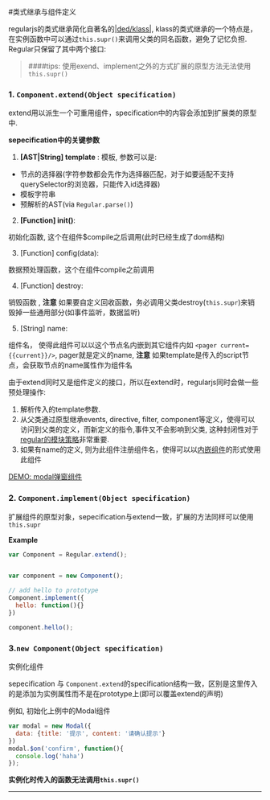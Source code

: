 #类式继承与组件定义

regularjs的类式继承简化自著名的[|ded/klass|](https://github.com/ded/klass), klass的类式继承的一个特点是，在实例函数中可以通过`this.supr()`来调用父类的同名函数，避免了记忆负担. Regular只保留了其中两个接口:

> ####tips:
>使用exend、implement之外的方式扩展的原型方法无法使用`this.supr()`


<a name="extend"></a>
### 1. `Component.extend(Object specification)`

extend用以派生一个可重用组件，specification中的内容会添加到扩展类的原型中.




__sepecification中的关键参数__

1. __[AST|String] template__ : 模板, 参数可以是: 
  * 节点的选择器(字符参数都会先作为选择器匹配，对于如要适配不支持querySelector的浏览器，只能传入id选择器)
  * 模板字符串
  * 预解析的AST(via `Regular.parse()`)

2. __[Function]   init()__: 
  
  初始化函数, 这个在组件$compile之后调用(此时已经生成了dom结构)

3. [Function]   config(data): 

  数据预处理函数，这个在组件compile之前调用

4. [Function]   destroy: 

  销毁函数 , __注意__ 如果要自定义回收函数，务必调用父类destroy(`this.supr`)来销毁掉一些通用部分(如事件监听，数据监听)

5. [String]     name: 

  组件名， 使得此组件可以以这个节点名内嵌到其它组件内如 `<pager current={{current}}/>`, pager就是定义的name, __注意__ 如果template是传入的script节点，会获取节点的name属性作为组件名



由于extend同时又是组件定义的接口，所以在extend时，regularjs同时会做一些预处理操作:


1. 解析传入的template参数.
2. 从父类通过原型继承events, directive, filter, component等定义，使得可以访问到父类的定义，而新定义的指令,事件又不会影响到父类, 这种封闭性对于[regular的模块策略](../core/use.md)非常重要.
3. 如果有name的定义, 则为此组件注册组件名，使得可以以[内嵌组件](../advanced/component.md)的形式使用此组件


[DEMO: modal弹窗组件](http://fiddle.jshell.net/leeluolee/Xvp9S/)

<a name="implement"></a>
### 2. `Component.implement(Object specification)`

扩展组件的原型对象，sepecification与extend一致，扩展的方法同样可以使用`this.supr`

__Example__

```javascript
var Component = Regular.extend();


var component = new Component();

// add hello to prototype
Component.implement({
  hello: function(){}
})

component.hello();

```


<a name="instance"></a>

### 3.`new Component(Object specification)`

实例化组件

sepecification 与 `Component.extend`的specification结构一致，区别是这里传入的是添加为实例属性而不是在prototype上(即可以覆盖extend的声明)

例如, 初始化上例中的Modal组件

```javascript
var modal = new Modal({
  data: {title: '提示', content: '请确认提示'} 
})
modal.$on('confirm', function(){
  console.log('haha')
});
```

__实例化时传入的函数无法调用`this.supr()`__



---------------


